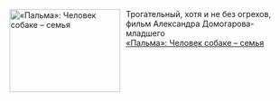 <!--2025-03-23 10:15:16-->
<div class="yb">
  <div class="rss smaller1 kino_kino"><a href="https://www.kino-teatr.ru/kino/art/tv/5914/" title="«Пальма»: Человек собаке – семья"><img src="https://www.kino-teatr.ru/art/4/1/5914/poster.jpg" width="196" height="147" align="left" hspace="5" style="margin: 0px 10px 0px 5px" alt="«Пальма»: Человек собаке – семья"/></a>Трогательный, хотя и не без огрехов, фильм Александра Домогарова-младшего <br><a class="light" href="https://www.kino-teatr.ru/kino/art/tv/5914/">«Пальма»: Человек собаке – семья</a></div>
</div>

